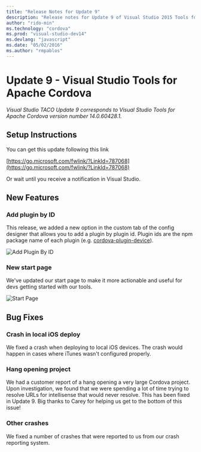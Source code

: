 ```yaml
--- 
title: "Release Notes for Update 9"
description: "Release notes for Update 9 of Visual Studio 2015 Tools for Apache Cordova"
author: "rido-min"
ms.technology: "cordova"
ms.prod: "visual-studio-dev14"
ms.devlang: "javascript"
ms.date: "05/02/2016"
ms.author: "rmpablos"
--- 
```


# Update 9 - Visual Studio Tools for Apache Cordova

 *Visual Studio TACO Update 9 corresponds to Visual Studio Tools for Apache Cordova version number 14.0.60428.1.*

## Setup Instructions

You can get this update following this link

[https://go.microsoft.com/fwlink/?LinkId=787068](https://go.microsoft.com/fwlink/?LinkId=787068)

Or wait until you  receive a notification in Visual Studio.

## New Features

### Add plugin by ID  

This release, we added a new option in the custom tab of the config designer that allows you to add a plugin by plugin id. Plugin ids are the npm package name of each plugin (e.g. [cordova-plugin-device](https://www.npmjs.com/package/cordova-plugin-device)).

![Add Plugin By ID](media/release-update-9/add-plugin-by-id.png)

### New start page

We've updated our start page to make it more actionable and useful for devs getting started with our tools.

![Start Page](media/release-update-9/start-page.png)

## Bug Fixes

### Crash in local iOS deploy

We fixed a crash when deploying to local iOS devices. The crash would happen in cases where iTunes wasn't configured properly.

### Hang opening project

We had a customer report of a hang opening a very large Cordova project. Upon investigation, we found that 
we were spending a lot of time trying to resolve URLs for intellisense that would never resolve. This has been fixed in Update 9. Big 
thanks to Carey for helping us get to the bottom of this issue!

### Other crashes

We fixed a number of crashes that were reported to us from our crash reporting system.
